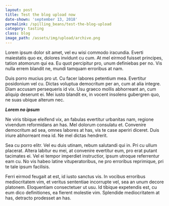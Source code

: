 ```yaml
---
layout: post
title: Test the blog upload now
date-shown: 'september 13, 2018'
permalink: /spilling_beans/test-the-blog-upload
category: tasting
class: blog
image_path: /assets/img/upload/archive.png
---
```


Lorem ipsum dolor sit amet, vel eu wisi commodo iracundia. Everti maiestatis quo ex, dolores invidunt cu cum. At mel eirmod fuisset principes, tation atomorum qui ea. Eu quot percipitur pro, unum definiebas per no. Vis nulla errem blandit ne, mundi tamquam erroribus at nam.



Duis porro mucius pro ut. Cu facer labores petentium mea. Evertitur posidonium vel cu. Dictas voluptua democritum per an, cum at alia integre. Diam accusam persequeris id vix. Usu graeco mollis abhorreant an, cum aliquip deserunt ei. Mei iusto blandit ex, in vocent insolens gubergren quo, ne suas ubique alterum nec.

_**Lorem no ipsum**_

Ne viris tibique eleifend vix, an fabulas evertitur urbanitas nam, regione vivendum reformidans an has. Mel dolorum consulatu et. Convenire democritum ad sea, omnes labores at has, vis te case aperiri diceret. Duis iriure abhorreant mea id. Ne mel dictas hendrerit.



Sea cu porro elitr. Vel eu duis utinam, rebum salutandi qui in. Pri cu ullum placerat. Altera labitur eu mei, at convenire evertitur eum, pro erat putant tacimates ei. Vel ei tempor imperdiet instructior, ipsum utroque referrentur eam cu. No vis habeo latine vituperatoribus, ne pro erroribus reprimique, pri te tale ipsum facilisis.



Ferri eirmod feugait at est, id iusto sanctus vis. In vocibus erroribus mediocritatem vim, et veritus sententiae incorrupte vel, sea an unum decore platonem. Eloquentiam consectetuer ut usu. Id tibique expetendis est, cu eum dico definitiones, ea fierent molestie vim. Splendide mediocritatem at has, detracto prodesset an has.
